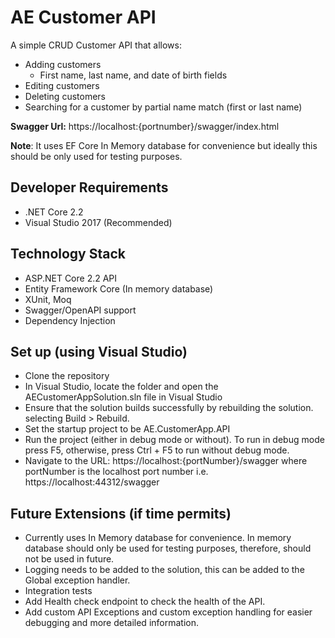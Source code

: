 # AE Customer API

A simple CRUD Customer API that allows:
- Adding customers
  - First name, last name, and date of birth fields
- Editing customers
- Deleting customers
- Searching for a customer by partial name match (first or last name)

**Swagger Url:** https://localhost:{portnumber}/swagger/index.html

**Note**: It uses EF Core In Memory database for convenience but ideally this should be only used for testing purposes. 

## Developer Requirements
- .NET Core 2.2
- Visual Studio 2017 (Recommended)

## Technology Stack
- ASP.NET Core 2.2 API
- Entity Framework Core (In memory database)
- XUnit, Moq
- Swagger/OpenAPI support
- Dependency Injection

## Set up (using Visual Studio)
- Clone the repository
- In Visual Studio, locate the folder and open the AECustomerAppSolution.sln file in Visual Studio
- Ensure that the solution builds successfully by rebuilding the solution. selecting  Build > Rebuild.
- Set the startup project to be AE.CustomerApp.API 
- Run the project (either in debug mode or without). To run in debug mode press F5, otherwise, press Ctrl + F5 to run without debug mode.
- Navigate to the URL: https://localhost:{portNumber}/swagger where portNumber is the localhost port number i.e. https://localhost:44312/swagger

## Future Extensions (if time permits)
- Currently uses In Memory database for convenience. In memory database should only be used for testing purposes, therefore, should not be used in future.
- Logging needs to be added to the solution, this can be added to the Global exception handler.
- Integration tests
- Add Health check endpoint to check the health of the API.
- Add custom API Exceptions and custom exception handling for easier debugging and more detailed information.
